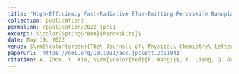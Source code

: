 ```yaml
---
title: "High-Efficiency Fast-Radiative Blue-Emitting Perovskite Nanoplatelets and Their Formation Mechanisms"
collection: publications
permalink: /publication/2022_jpcl1
excerpt: $\color{SpringGreen}{Perovskite}$
date: May 19, 2022
venue: $\rm{\color{green}{The\ Journal\ of\ Physical\ Chemistry\ Letters}}$
paperurl: 'https://doi.org/10.1021/acs.jpclett.2c01041'
citation: A. Zhou, Y. Xie, $\rm{\color{red}{F. Wang}}$, R. Liang, Q. Ou, and S. Zhang, High-Efficiency Fast-Radiative Blue-Emitting Perovskite Nanoplatelets and Their Formation Mechanisms, J. Phys. Chem. Lett. 4634 (2022).
---
```

